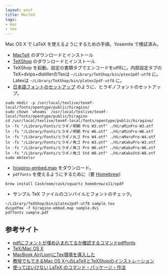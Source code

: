 ```yaml
---
layout: post
title: MacTeX
tags:
- mac
- tex
---
```

Mac OS X で LaTeX を使えるようにするための手順。Yosemite で検証済み。

- [MacTeX](http://tug.org/mactex/) のダウンロードとインストール
- [TeXShop](http://darkwing.uoregon.edu/~koch/texshop/texshop.html) のダウンロードとインストール
- TeXShop を起動。設定の書類タブでエンコードをutf8に。内部設定タブのTeX+dvips+distillerのTexは ```~/Library/TeXShop/bin/ptex2pdf-utf8``` に。Latexは ```~/Library/TeXShop/bin/platex2pdf-utf8``` に。
- [日本語フォントのセットアップ](http://fugenji.org/~thomas/texlive-guide/font_setup.html) のように、ヒラギノフォントのセットアップ。

~~~
sudo mkdir -p /usr/local/texlive/texmf-local/fonts/opentype/public/hiragino/
sudo chown `whoami` /usr/local/texlive/texmf-local/fonts/opentype/public/hiragino
cd /usr/local/texlive/texmf-local/fonts/opentype/public/hiragino/
ln -fs "/Library/Fonts/ヒラギノ明朝 Pro W3.otf" ./HiraMinPro-W3.otf 
ln -fs "/Library/Fonts/ヒラギノ明朝 Pro W6.otf" ./HiraMinPro-W6.otf
ln -fs "/Library/Fonts/ヒラギノ丸ゴ Pro W4.otf" ./HiraMaruPro-W4.otf
ln -fs "/Library/Fonts/ヒラギノ角ゴ Pro W3.otf" ./HiraKakuPro-W3.otf
ln -fs "/Library/Fonts/ヒラギノ角ゴ Pro W6.otf" ./HiraKakuPro-W6.otf
ln -fs "/Library/Fonts/ヒラギノ角ゴ Std W8.otf" ./HiraKakuStd-W8.otf
sudo mktexlsr
~~~

- [hiragino-embed.map](https://gist.github.com/nagae/1354092) をダウンロード。
- ```pdffonts``` を使えるようにするために（要 [Homebrew](http://brew.sh/index_ja.html))

~~~
brew install Caskroom/cask/xquartz homebrew/x11/xpdf
~~~

- サンプル TeX ファイルのコンパイルとフォントのチェック。

~~~
~/Library/TeXShop/bin/platex2pdf-utf8 sample.tex
dvipdfmx -f hiragino-embed.map sample.dvi
pdffonts sample.pdf
~~~



## 参考サイト
- [pdfにフォントが埋め込まれてるか確認するコマンドpdffonts](http://ototorosama.hatenablog.com/entry/2013/02/14/055355)
- [TeX/Mac OS X](http://mizupc8.bio.mie-u.ac.jp/pukiwiki/index.php?TeX%2FMac%20OS%20X)
- [MacBook Air(Lion)にTex環境を導入した](http://d.hatena.ne.jp/takc923/20111103/1320284492)
- [教授でもできるMac OS XへのLaTeXとTeXShopのインストレーション](http://osksn2.hep.sci.osaka-u.ac.jp/~taku/osx/install_ptex.html)
- [使ってはいけない LaTeX のコマンド・パッケージ・作法](http://ichiro-maruta.blogspot.jp/2013/03/latex.html)
